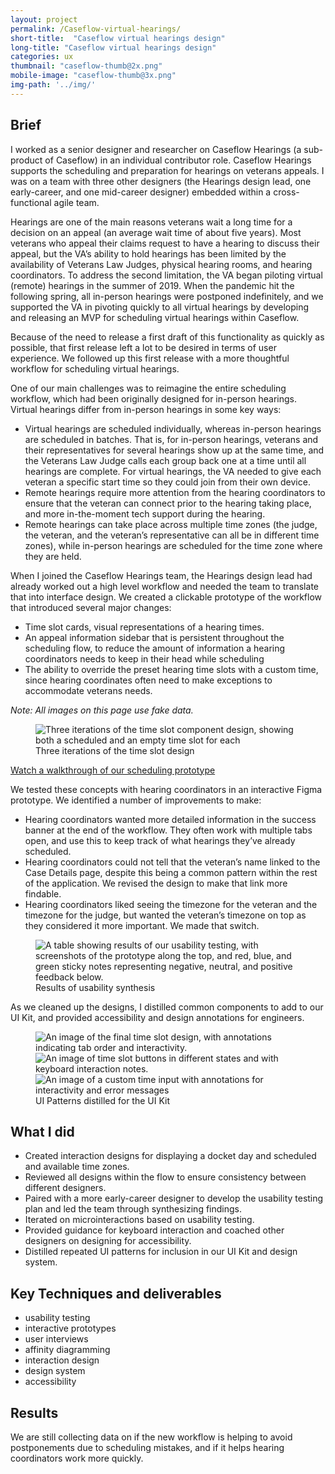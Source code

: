 ```yaml
---
layout: project
permalink: /Caseflow-virtual-hearings/
short-title:  "Caseflow virtual hearings design"
long-title: "Caseflow virtual hearings design"
categories: ux
thumbnail: "caseflow-thumb@2x.png"
mobile-image: "caseflow-thumb@3x.png"
img-path: '../img/'
---
```


## Brief ##

I worked as a senior designer and researcher on Caseflow Hearings (a sub-product of Caseflow) in an individual contributor role. Caseflow Hearings supports the scheduling and preparation for hearings on veterans appeals. I was on a team with three other designers (the Hearings design lead, one early-career, and one mid-career designer) embedded within a cross-functional agile team.

Hearings are one of the main reasons veterans wait a long time for a decision on an appeal (an average wait time of about five years). Most veterans who appeal their claims request to have a hearing to discuss their appeal, but the VA’s ability to hold hearings has been limited by the availability of Veterans Law Judges, physical hearing rooms, and hearing coordinators. To address the second limitation, the VA began piloting virtual (remote) hearings in the summer of 2019. When the pandemic hit the following spring, all in-person hearings were postponed indefinitely, and we supported the VA in pivoting quickly to all virtual hearings by developing and releasing an MVP for scheduling virtual hearings within Caseflow.

Because of the need to release a first draft of this functionality as quickly as possible, that first release left a lot to be desired in terms of user experience. We followed up this first release with a more thoughtful workflow for scheduling virtual hearings.

One of our main challenges was to reimagine the entire scheduling workflow, which had been originally designed for in-person hearings. Virtual hearings differ from in-person hearings in some key ways:

* Virtual hearings are scheduled individually, whereas in-person hearings are scheduled in batches. That is, for in-person hearings, veterans and their representatives for several hearings show up at the same time, and the Veterans Law Judge calls each group back one at a time until all hearings are complete. For virtual hearings, the VA needed to give each veteran a specific start time so they could join from their own device.
* Remote hearings require more attention from the hearing coordinators to ensure that the veteran can connect prior to the hearing taking place, and more in-the-moment tech support during the hearing.
* Remote hearings can take place across multiple time zones (the judge, the veteran, and the veteran’s representative can all be in different time zones), while in-person hearings are scheduled for the time zone where they are held.

When I joined the Caseflow Hearings team, the Hearings design lead had already worked out a high level workflow and needed the team to translate that into interface design. We created a clickable prototype of the workflow that introduced several major changes:
* Time slot cards, visual representations of a hearing times.
* An appeal information sidebar that is persistent throughout the scheduling flow, to reduce the amount of information a hearing coordinators needs to keep in their head while scheduling
* The ability to override the preset hearing time slots with a custom time, since hearing coordinates often need to make exceptions to accommodate veterans needs.

*Note: All images on this page use fake data.*

<figure>
	<img src="{{ page.img-path }}/virtualhearings-timeslotevolution@2x.png" alt="Three iterations of the time slot component design, showing both a scheduled and an empty time slot for each" />
	<figcaption> Three iterations of the time slot design
	</figcaption>
</figure>

[Watch a walkthrough of our scheduling prototype](https://youtu.be/qnF5cXAiSV8)

We tested these concepts with hearing coordinators in an interactive Figma prototype. We identified a number of improvements to make:

* Hearing coordinators wanted more detailed information in the success banner at the end of the workflow. They often work with multiple tabs open, and use this to keep track of what hearings they’ve already scheduled.
* Hearing coordinators could not tell that the veteran’s name linked to the Case Details page, despite this being a common pattern within the rest of the application. We revised the design to make that link more findable.
* Hearing coordinators liked seeing the timezone for the veteran and the timezone for the judge, but wanted the veteran’s timezone on top as they considered it more important. We made that switch.

<figure>
	<img src="{{ page.img-path }}/virtualhearings-usabilitytesting@2x.png" alt="A table showing results of our usability testing, with screenshots of the prototype along the top, and red, blue, and green sticky notes representing negative, neutral, and positive feedback below." />
	<figcaption> Results of usability synthesis
	</figcaption>
</figure>

As we cleaned up the designs, I distilled common components to add to our UI Kit, and provided accessibility and design annotations for engineers.

<figure>
	<img src="{{ page.img-path }}/virtualhearings-timeslot@2x.png" alt="An image of the final time slot design, with annotations indicating tab order and interactivity." />
	<img src="{{ page.img-path }}/virtualhearings-timebutton@2x.png" alt="An image of time slot buttons in different states and with keyboard interaction notes." />
	<img src="{{ page.img-path }}/virtualhearings-custominput@2x.png" alt="An image of a custom time input with annotations for interactivity and error messages" />
	<figcaption>UI Patterns distilled for the UI Kit
	</figcaption>
</figure>

## What I did ##
* Created interaction designs for displaying a docket day and scheduled and available time zones.
* Reviewed all designs within the flow to ensure consistency between different designers.
* Paired with a more early-career designer to develop the usability testing plan and led the team through synthesizing findings.
* Iterated on microinteractions based on usability testing.
* Provided guidance for keyboard interaction and coached other designers on designing for accessibility.
* Distilled repeated UI patterns for inclusion in our UI Kit and design system.


## Key Techniques and deliverables ##
<ul class="skill-pills">
<li>usability testing</li>
<li>interactive prototypes</li>
<li>user interviews</li>
<li>affinity diagramming</li>
<li>interaction design</li>
<li>design system</li>
<li>accessibility</li>
</ul>

## Results ##
We are still collecting data on if the new workflow is helping to avoid postponements due to scheduling mistakes, and if it helps hearing coordinators work more quickly.

